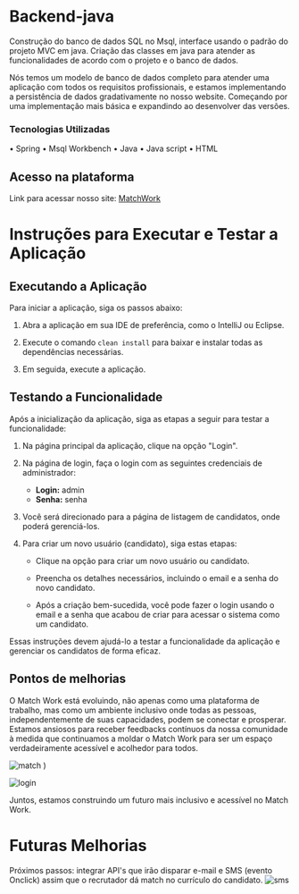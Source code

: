 # Backend-java
Construção do banco de dados SQL no Msql, interface usando o padrão do projeto MVC em java. Criação das classes em java para atender as funcionalidades de acordo com o projeto e o banco de dados. 

Nós temos um modelo de banco de dados completo para atender uma aplicação com todos os requisitos profissionais, e estamos implementando a persistência de dados gradativamente no nosso website. Começando por uma implementação mais básica e expandindo ao desenvolver das versões.

### Tecnologias Utilizadas
• Spring
• Msql Workbench
• Java 
• Java script
• HTML

## Acesso na plataforma 
Link para acessar nosso site: [MatchWork](https://sqd007.github.io/match-work/index.html)

# Instruções para Executar e Testar a Aplicação

## Executando a Aplicação

Para iniciar a aplicação, siga os passos abaixo:

1. Abra a aplicação em sua IDE de preferência, como o IntelliJ ou Eclipse.

2. Execute o comando `clean install` para baixar e instalar todas as dependências necessárias.

3. Em seguida, execute a aplicação.

## Testando a Funcionalidade

Após a inicialização da aplicação, siga as etapas a seguir para testar a funcionalidade:

1. Na página principal da aplicação, clique na opção "Login".

2. Na página de login, faça o login com as seguintes credenciais de administrador:

   - **Login:** admin
   - **Senha:** senha

3. Você será direcionado para a página de listagem de candidatos, onde poderá gerenciá-los.

4. Para criar um novo usuário (candidato), siga estas etapas:

   - Clique na opção para criar um novo usuário ou candidato.
   
   - Preencha os detalhes necessários, incluindo o email e a senha do novo candidato.

   - Após a criação bem-sucedida, você pode fazer o login usando o email e a senha que acabou de criar para acessar o sistema como um candidato.

Essas instruções devem ajudá-lo a testar a funcionalidade da aplicação e gerenciar os candidatos de forma eficaz.

## Pontos de melhorias

O Match Work está evoluindo, não apenas como uma plataforma de trabalho, mas como um ambiente inclusivo onde todas as pessoas, independentemente de suas capacidades, podem se conectar e prosperar. Estamos ansiosos para receber feedbacks contínuos da nossa comunidade à medida que continuamos a moldar o Match Work para ser um espaço verdadeiramente acessível e acolhedor para todos.


![match](https://github.com/sqd007/backend-java/assets/141699356/d0d9c79a-b65d-4d72-9c86-f6ba2bb15c8c)
)

![login](https://github.com/sqd007/backend-java/assets/141699356/49f5d4b2-c58b-4975-b241-1e547e0760cc)


Juntos, estamos construindo um futuro mais inclusivo e acessível no Match Work.


# Futuras Melhorias 

Próximos passos: integrar API's que irão disparar e-mail e SMS (evento Onclick) assim que o recrutador dá match no currículo do candidato.
![sms](https://github.com/sqd007/backend-java/assets/141699356/f6783f68-a3bc-4b70-b9e4-57283f5bcc00)



